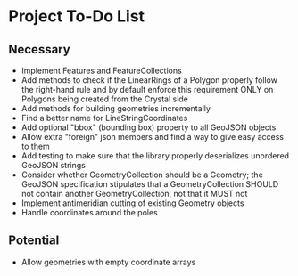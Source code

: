 # Project To-Do List

## Necessary
- Implement Features and FeatureCollections
- Add methods to check if the LinearRings of a Polygon properly follow the
  right-hand rule and by default enforce this requirement ONLY on Polygons being
  created from the Crystal side
- Add methods for building geometries incrementally
- Find a better name for LineStringCoordinates
- Add optional "bbox" (bounding box) property to all GeoJSON objects
- Allow extra "foreign" json members and find a way to give easy access to them
- Add testing to make sure that the library properly deserializes unordered
  GeoJSON strings
- Consider whether GeometryCollection should be a Geometry; the GeoJSON
  specification stipulates that a GeometryCollection SHOULD not contain another
  GeometryCollection, not that it MUST not
- Implement antimeridian cutting of existing Geometry objects
- Handle coordinates around the poles

## Potential
- Allow geometries with empty coordinate arrays
